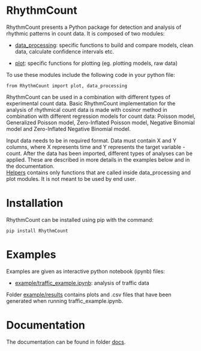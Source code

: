 # RhythmCount
RhythmCount presents a Python package for detection and analysis of rhythmic patterns in count data. It is composed of two modules:

* [data_processing](RhythmCount/data_processing.py): specific functions to build and compare models, clean data, calculate confidence intervals etc.

* [plot](RhythmCount/plot.py): specific functions for plotting (eg. plotting models, raw data)

To use these modules include the following code in your python file:

`from RhythmCount import plot, data_processing` 

RhythmCount can be used in a combination with different types of experimental count data. Basic RhythmCount implementation for the analysis of rhythmical count data is made with cosinor method in combination 
with different regression models for count data: Poisson model, Generalized Poisson model, Zero-Inflated Poisson model, Negative Binomial model and Zero-Inflated Negative Binomial model.<br/>

Input data needs to be in required format. Data must contain X and Y columns, where X represents time and Y represents the target variable - count.
After the data has been imported, different types of analyses can be applied. These are described in more details in the examples below and in the documentation. <br/>
[Helpers](RhythmCount/helpers.py) contains only functions that are called inside data_processing and plot modules. It is not meant to be used by end user.

# Installation
RhythmCount can be installed using pip with the command:

`pip install RhythmCount`

# Examples
Examples are given as interactive python notebook (ipynb) files:

* [example/traffic_example.ipynb](example/traffic_example.ipynb): analysis of traffic data

Folder [example/results](example/results) contains plots and .csv files that have been generated when running traffic_example.ipynb.

# Documentation
The documentation can be found in folder [docs](docs/README.md).
